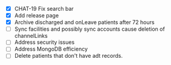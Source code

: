 
- [x] CHAT-19 Fix search bar
- [x] Add release page
- [x] Archive discharged and onLeave patients after 72 hours
- [ ] Sync facilities and possibly sync accounts cause deletion of channelLinks
- [ ] Address security issues
- [ ] Address MongoDB efficiency
- [ ] Delete patients that don't have adt records.